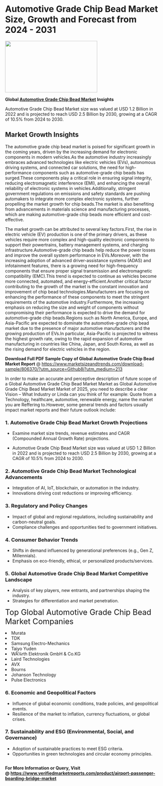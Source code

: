 <H1>Automotive Grade Chip Bead Market Size, Growth and Forecast from 2024 - 2031</H1><img class="aligncenter size-medium wp-image-584254" src="https://thirdeyenews.in/wp-content/uploads/2024/09/Global-Market-Research-300x168.jpeg" alt="" width="300" height="168" /><p><strong>Global&nbsp;<a href="https://www.marketsizeandtrends.com/download-sample/806370/?utm_source=Github8j?utm_medium=213">Automotive Grade Chip Bead Market</a> Insights</strong></p><p>Automotive Grade Chip Bead Market size was valued at USD 1.2 Billion in 2022 and is projected to reach USD 2.5 Billion by 2030, growing at a CAGR of 10.5% from 2024 to 2030.</p><p><h2>Market Growth Insights</h2> <p>The automotive grade chip bead market is poised for significant growth in the coming years, driven by the increasing demand for electronic components in modern vehicles.As the automotive industry increasingly embraces advanced technologies like electric vehicles (EVs), autonomous driving systems, and connected car solutions, the need for high-performance components such as automotive-grade chip beads has surged.These components play a critical role in ensuring signal integrity, reducing electromagnetic interference (EMI), and enhancing the overall reliability of electronic systems in vehicles.Additionally, stringent government regulations on emissions and safety standards are pushing automakers to integrate more complex electronic systems, further propelling the market growth for chip beads.The market is also benefiting from advancements in materials science and manufacturing processes, which are making automotive-grade chip beads more efficient and cost-effective.</p> <p>The market growth can be attributed to several key factors.First, the rise in electric vehicle (EV) production is one of the primary drivers, as these vehicles require more complex and high-quality electronic components to support their powertrains, battery management systems, and charging infrastructure.Automotive-grade chip beads help reduce the power losses and improve the overall system performance in EVs.Moreover, with the increasing adoption of advanced driver-assistance systems (ADAS) and infotainment features, there is a growing need for high-frequency components that ensure proper signal transmission and electromagnetic compatibility (EMC).This trend is expected to continue as vehicles become more connected, automated, and energy-efficient.Another critical factor contributing to the growth of the market is the constant innovation and improvement of chip bead technologies.Manufacturers are focusing on enhancing the performance of these components to meet the stringent requirements of the automotive industry.Furthermore, the increasing emphasis on reducing the size and weight of components without compromising their performance is expected to drive the demand for automotive-grade chip beads.Regions such as North America, Europe, and Asia-Pacific are expected to dominate the automotive-grade chip bead market due to the presence of major automotive manufacturers and the growing production of EVs.In particular, Asia-Pacific is projected to witness the highest growth rate, owing to the rapid expansion of automotive manufacturing in countries like China, Japan, and South Korea, as well as the rising demand for electric vehicles in the region.<p><span class=""><strong>Download Full PDF Sample Copy of Global Automotive Grade Chip Bead Market Report</strong> @ <a href="https://www.marketsizeandtrends.com/download-sample/806370/?utm_source=Github8j?utm_medium=213" target="_blank">https://www.marketsizeandtrends.com/download-sample/806370/?utm_source=Github8j?utm_medium=213</a></span></p><p>In order to make an accurate and perceptive description of future scope of a Global&nbsp;Automotive Grade Chip Bead Market Market as Global&nbsp;Automotive Grade Chip Bead Market Market of 2025, you need to describe a clear Vision &ndash; What Industry or Linda can you think of for example: Quote from a Technology, healthcare, automotive, renewable energy, name the market you are Reffering to.However, some general trends and factors usually impact market reports and their future outlook include:</p><h3>1.&nbsp;<strong>Automotive Grade Chip Bead Market Growth Projections</strong></h3><ul><li>Examine market size trends, revenue estimates and CAGR (Compounded Annual Growth Rate) projections.</li><li><p>Automotive Grade Chip Bead Market size was valued at USD 1.2 Billion in 2022 and is projected to reach USD 2.5 Billion by 2030, growing at a CAGR of 10.5% from 2024 to 2030.</p></li></ul><h3>2.&nbsp;<strong>Automotive Grade Chip Bead Market Technological Advancements</strong></h3><ul><li>Integration of AI, IoT, blockchain, or automation in the industry.</li><li>Innovations driving cost reductions or improving efficiency.</li></ul><h3>3.&nbsp;<strong>Regulatory and Policy Changes</strong></h3><ul><li>Impact of global and regional regulations, including sustainability and carbon-neutral goals.</li><li>Compliance challenges and opportunities tied to government initiatives.</li></ul><h3>4.&nbsp;<strong>Consumer Behavior Trends</strong></h3><ul><li>Shifts in demand influenced by generational preferences (e.g., Gen Z, Millennials).</li><li>Emphasis on eco-friendly, ethical, or personalized products/services.</li></ul><h3>5.&nbsp;<strong>Global Automotive Grade Chip Bead Market Competitive Landscape</strong></h3><ul><li>Analysis of key players, new entrants, and partnerships shaping the industry.</li><li>Strategies for differentiation and market penetration.</li></ul><p data-pm-slice="1 1 []"><span style="color: inherit; font-family: inherit; font-size: 25px;">Top Global Automotive Grade Chip Bead Market Companies</span></p><div class="" data-test-id=""><p><li>Murata</li><li> TDK</li><li> Samsung Electro-Mechanics</li><li> Taiyo Yuden</li><li> WÃ¼rth Elektronik GmbH & Co.KG</li><li> Laird Technologies</li><li> AVX</li><li> Bourns</li><li> Johanson Technology</li><li> Pulse Electronics</li></p></div><h3>6.&nbsp;<strong>Economic and Geopolitical Factors</strong></h3><ul><li>Influence of global economic conditions, trade policies, and geopolitical events.</li><li>Resilience of the market to inflation, currency fluctuations, or global crises.</li></ul><h3>7.&nbsp;<strong>Sustainability and ESG (Environmental, Social, and Governance)</strong></h3><ul><li>Adoption of sustainable practices to meet ESG criteria.</li><li>Opportunities in green technologies and circular economy principles.</li></ul><h2><strong style="font-size: 14px;">For More Information or Query, Visit @&nbsp;</strong><a style="background-color: #ffffff; font-size: 14px;" href="https://www.marketsizeandtrends.com/report/automotive-grade-chip-bead-market/" target="_blank">https://www.verifiedmarketreports.com/product/airport-passenger-boarding-bridge-market</a></h2>